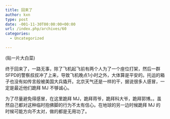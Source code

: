 ```yaml
---
title: 回来了
author: kxn
type: post
date: -001-11-30T00:00:00+00:00
url: /index.php/archives/60
categories:
  - Uncategorized

---
```

(贴一片大白菜)

终于回来了，一路无事，除了飞机起飞前有两个人为了一个座位打架，然后一群SFPD的警察叔叔冲了上来，导致飞机晚点1小时之外，大体算是平安的。托运的箱子也没有如传言般被美国大兵撬开。北京天气还是一样的干，据说很多人感冒，一定是最近他们跪拜 MJ 不够诚心。

为了尽量避免得感冒，在这里跪拜 MJ，跪拜蒋爷，跪拜科大爷，跪拜郭博。。虽然自己都对这种临时抱佛脚的行为不太有信心。在地球的另一边时候跪拜 MJ 的时候可能方向不太对，做的都是无用功了。